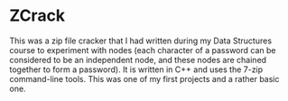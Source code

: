 # ZCrack
This was a zip file cracker that I had written during my Data Structures course to experiment with nodes (each character of a password can be considered to be an independent node, and these nodes are chained together to form a password). It is written in C++ and uses the 7-zip command-line tools. This was one of my first projects and a rather basic one.
